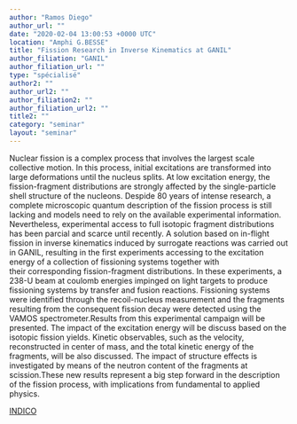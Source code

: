 ```yaml
---
author: "Ramos Diego"
author_url: ""
date: "2020-02-04 13:00:53 +0000 UTC"
location: "Amphi G.BESSE"
title: "Fission Research in Inverse Kinematics at GANIL"
author_filiation: "GANIL"
author_filiation_url: ""
type: "spécialisé"
author2: ""
author_url2: ""
author_filiation2: ""
author_filiation_url2: ""
title2: ""
category: "seminar" 
layout: "seminar"
---
```

Nuclear fission is a complex process that involves the largest scale collective motion. In this process, initial excitations are transformed into large deformations until the nucleus splits. At low excitation energy, the fission-fragment distributions are strongly affected by the single-particle shell structure of the nucleons. Despide 80 years of intense research, a complete microscopic quantum description of the fission process is still lacking and models need to rely on the available experimental information. Nevertheless, experimental access to full isotopic fragment distributions has been parcial and scarce until recently. A solution based on in-flight fission in inverse kinematics induced by surrogate reactions was carried out in GANIL, resulting in the first experiments accessing to the excitation energy of a collection of fissioning systems together with their corresponding fission-fragment distributions. In these experiments, a 238-U beam at coulomb energies impinged on light targets to produce fissioning systems by transfer and fusion reactions. Fissioning systems were identified through the recoil-nucleus measurement and the fragments resulting from the consequent fission decay were detected using the VAMOS spectrometer.Results from this experimental campaign will be presented. The impact of the excitation energy will be discuss based on the isotopic fission yields. Kinetic observables, such as the velocity, reconstructed in center of mass, and the total kinetic energy of the fragments, will be also discussed. The impact of structure effects is investigated by means of the neutron content of the fragments at scission.These new results represent a big step forward in the description of the fission process, with implications from fundamental to applied physics.

[INDICO](https://indico.in2p3.fr/event/20490/)
